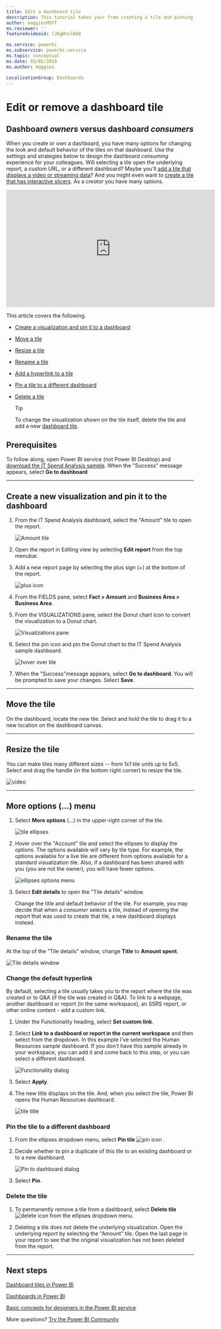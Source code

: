 ```yaml
---
title: Edit a dashboard tile  
description: This tutorial takes your from creating a tile and pinning it to a dashboard, to learning how to edit that dashboard tile -- resize, move, rename, pin, delete, add hyperlink.
author: maggiesMSFT
ms.reviewer: ''
featuredvideoid: lJKgWnvl6bQ

ms.service: powerbi
ms.subservice: powerbi-service
ms.topic: conceptual
ms.date: 03/02/2018
ms.author: maggies

LocalizationGroup: Dashboards
---
```

# Edit or remove a dashboard tile

## Dashboard *owners* versus dashboard *consumers*
When you create or own a dashboard, you have many options for changing the look and default behavior of the tiles on that dashboard. Use the settings and strategies below to design the dashboard *consuming* experience for your colleagues.  Will selecting a tile open the underlying report, a custom URL, or a different dashboard? Maybe you'll [add a tile that displays a video or streaming data](service-dashboard-add-widget.md)? And you might even want to [create a tile that has interactive slicers](service-dashboard-pin-live-tile-from-report.md). As a *creator* you have many options. 

<iframe width="560" height="315" src="https://www.youtube.com/embed/lJKgWnvl6bQ" frameborder="0" allowfullscreen></iframe>

This article covers the following.

* [Create a visualization and pin it to a dashboard](#create)
* [Move a tile](#move)
* [Resize a tile](#resize)
* [Rename a tile](#rename)
* [Add a hyperlink to a tile](#hyperlink)
* [Pin a tile to a different dashboard](#different)
* [Delete a tile](#delete)
  
  > [!TIP]
  > To change the visualization shown on the tile itself, delete the tile and add a new [dashboard tile](../consumer/end-user-tiles.md).

  
## Prerequisites
To follow along, open Power BI service (not Power BI Desktop) and [download the IT Spend Analysis sample](sample-it-spend.md). When the "Success" message appears, select **Go to dashboard**

- - -
<a name="create"></a>

## Create a new visualization and pin it to the dashboard
1. From the IT Spend Analysis dashboard, select the "Amount" tile to open the report.

    ![Amount tile](media/service-dashboard-edit-tile/power-bi-amount-tile.png)

2. Open the report in Editing view by selecting **Edit report** from the top menubar.

3. Add a new report page by selecting the plus sign (+) at the bottom of the report.

    ![plus icon](media/service-dashboard-edit-tile/power-bi-add-page.png)

4. From the FIELDS pane, select **Fact > Amount** and **Business Area > Business Area**.
 
5. From the VISUALIZATIONS pane, select the Donut chart icon to convert the visualization to a Donut chart.

    ![Visualizations pane](media/service-dashboard-edit-tile/power-bi-donut-chart.png)

5. Select the pin icon and pin the Donut chart to the IT Spend Analysis sample dashboard.

   ![hover over tile](media/service-dashboard-edit-tile/power-bi-pin.png)

6. When the "Success"message appears, select **Go to dashboard**. You will be prompted to save your changes. Select **Save**.

- - -
<a name="move"></a>

## Move the tile
On the dashboard, locate the new tile. Select and hold the tile to drag it to a new location on the dashboard canvas.

- - -
<a name="resize"></a>

## Resize the tile
You can make tiles many different sizes -- from 1x1 tile units up to 5x5. Select and drag the handle (in the bottom right corner) to resize the tile.

![video](media/service-dashboard-edit-tile/pbigif_resizetile4.gif)

- - -
## **More options** (...) menu

1. Select **More options** (...) in the upper-right corner of the tile. 
   
   ![tile ellipses](media/service-dashboard-edit-tile/power-bi-tile.png)

2. Hover over the "Account" tile and select the ellipses to display the options. The options available will vary by tile type.  For example, the options available for a live tile are different from options available for a standard visualization tile. Also, if a dashboard has been shared with you (you are not the owner), you will have fewer options.

   ![ellipses options menu](media/service-dashboard-edit-tile/power-bi-tile-menu-new.png)

3. Select **Edit details** to open the "Tile details" window. 

    Change the title and default behavior of the tile.  For example, you may decide that when a *consumer* selects a tile, instead of opening the report that was used to create that tile, a new dashboard displays instead.  
   


<a name="rename"></a>

### Rename the tile
At the top of the "Tile details" window, change **Title** to **Amount spent**.

![Tile details window](media/service-dashboard-edit-tile/power-bi-tile-title.png)


<a name="hyperlink"></a>

### Change the default hyperlink
By default, selecting a tile usually takes you to the report where the tile was created or to Q&A (if the tile was created in Q&A). To link to a webpage, another dashboard or report (in the same workspace), an SSRS report, or other online content - add a custom link.

1. Under the Functionality heading, select **Set custom link**.

2. Select **Link to a dashboard or report in the current workspace** and then select from the dropdown.  In this example I've selected the Human Resources sample dashboard. If you don't have this sample already in your workspace, you can add it and come back to this step, or you can select a different dashboard. 

    ![Functionality dialog](media/service-dashboard-edit-tile/power-bi-custom-link.png)

3. Select **Apply**.

4. The new title displays on the tile.  And, when you select the tile, Power BI opens the Human Resources dashboard. 

    ![tile title](media/service-dashboard-edit-tile/power-bi-title.png)

<a name="different"></a>

### Pin the tile to a different dashboard
1. From the ellipses dropdown menu, select **Pin tile** ![pin icon](media/service-dashboard-edit-tile/pinnooutline.png) .
2. Decide whether to pin a duplicate of this tile to an existing dashboard or to a new dashboard. 
   
   ![Pin to dashboard dialog](media/service-dashboard-edit-tile/pbi_pintoanotherdash.png)
3. Select **Pin**.

<a name="delete"></a>

### Delete the tile
1. To permanently remove a tile from a dashboard, select  **Delete tile** ![delete icon](media/service-dashboard-edit-tile/power-bi-delete-tile-icon.png) from the ellipses dropdown menu. 

2. Deleting a tile does not delete the underlying visualization. Open the underlying report by selecting the "Amount" tile. Open the last page in your report to see that the original visualization has not been deleted from the report. 

- - -
## Next steps
[Dashboard tiles in Power BI](../consumer/end-user-tiles.md)

[Dashboards in Power BI](../consumer/end-user-dashboards.md)

[Basic concepts for designers in the Power BI service](../service-basic-concepts.md)

More questions? [Try the Power BI Community](https://community.powerbi.com/)

